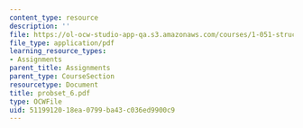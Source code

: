 ```yaml
---
content_type: resource
description: ''
file: https://ol-ocw-studio-app-qa.s3.amazonaws.com/courses/1-051-structural-engineering-design-fall-2003/5119912018ea0799ba43c036ed9900c9_probset_6.pdf
file_type: application/pdf
learning_resource_types:
- Assignments
parent_title: Assignments
parent_type: CourseSection
resourcetype: Document
title: probset_6.pdf
type: OCWFile
uid: 51199120-18ea-0799-ba43-c036ed9900c9
---
```

